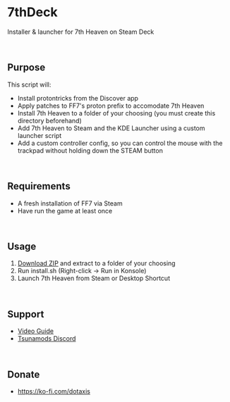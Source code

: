 # 7thDeck
Installer &amp; launcher for 7th Heaven on Steam Deck

<br>

## Purpose
This script will:
* Install protontricks from the Discover app
* Apply patches to FF7's proton prefix to accomodate 7th Heaven
* Install 7th Heaven to a folder of your choosing (you must create this directory beforehand)
* Add 7th Heaven to Steam and the KDE Launcher using a custom launcher script
* Add a custom controller config, so you can control the mouse with the trackpad without holding down the STEAM button  

<br>

## Requirements
* A fresh installation of FF7 via Steam
* Have run the game at least once

<br>

## Usage
1. [Download ZIP](https://github.com/dotaxis/7thDeck/archive/refs/heads/master.zip) and extract to a folder of your choosing
2. Run install.sh (Right-click -> Run in Konsole)
3. Launch 7th Heaven from Steam or Desktop Shortcut

<br>

## Support
* [Video Guide](https://www.youtube.com/watch?v=bQ3Md8HCPbY)
* [Tsunamods Discord](https://discord.gg/tsunamods-community-277610501721030656)

<br>

## Donate
* https://ko-fi.com/dotaxis
